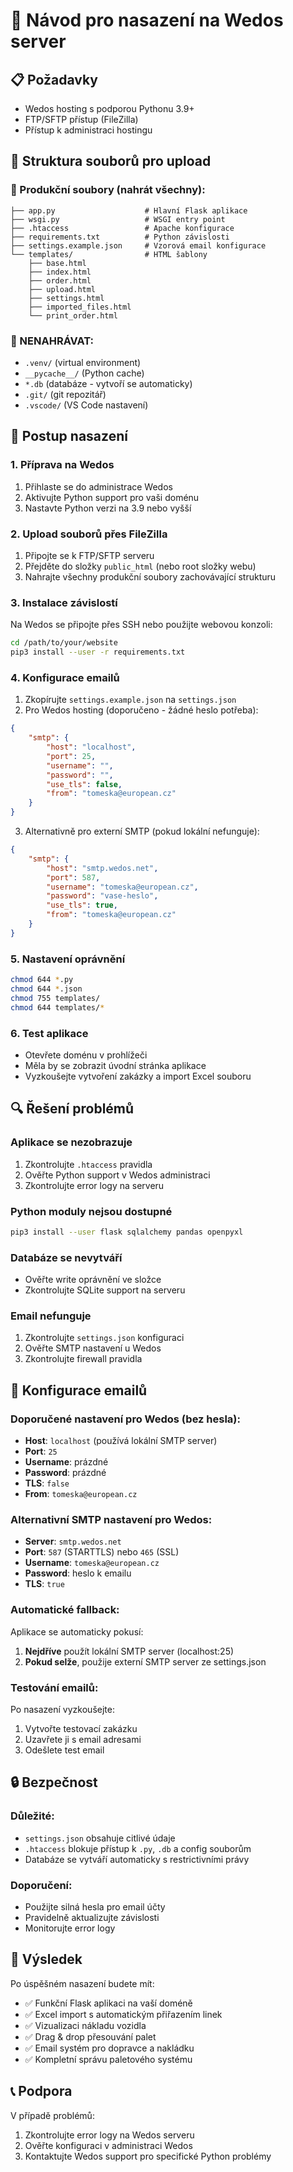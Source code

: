 # 🚀 Návod pro nasazení na Wedos server

## 📋 Požadavky
- Wedos hosting s podporou Pythonu 3.9+
- FTP/SFTP přístup (FileZilla)
- Přístup k administraci hostingu

## 📁 Struktura souborů pro upload

### 🔧 Produkční soubory (nahrát všechny):
```
├── app.py                    # Hlavní Flask aplikace
├── wsgi.py                   # WSGI entry point
├── .htaccess                 # Apache konfigurace
├── requirements.txt          # Python závislosti
├── settings.example.json     # Vzorová email konfigurace
└── templates/                # HTML šablony
    ├── base.html
    ├── index.html
    ├── order.html
    ├── upload.html
    ├── settings.html
    ├── imported_files.html
    └── print_order.html
```

### 🚫 NENAHRÁVAT:
- `.venv/` (virtual environment)
- `__pycache__/` (Python cache)
- `*.db` (databáze - vytvoří se automaticky)
- `.git/` (git repozitář)
- `.vscode/` (VS Code nastavení)

## 🔧 Postup nasazení

### 1. Příprava na Wedos
1. Přihlaste se do administrace Wedos
2. Aktivujte Python support pro vaši doménu
3. Nastavte Python verzi na 3.9 nebo vyšší

### 2. Upload souborů přes FileZilla
1. Připojte se k FTP/SFTP serveru
2. Přejděte do složky `public_html` (nebo root složky webu)
3. Nahrajte všechny produkční soubory zachovávající strukturu

### 3. Instalace závislostí
Na Wedos se připojte přes SSH nebo použijte webovou konzoli:
```bash
cd /path/to/your/website
pip3 install --user -r requirements.txt
```

### 4. Konfigurace emailů
1. Zkopírujte `settings.example.json` na `settings.json`
2. Pro Wedos hosting (doporučeno - žádné heslo potřeba):
```json
{
    "smtp": {
        "host": "localhost",
        "port": 25,
        "username": "",
        "password": "",
        "use_tls": false,
        "from": "tomeska@european.cz"
    }
}
```

3. Alternativně pro externí SMTP (pokud lokální nefunguje):
```json
{
    "smtp": {
        "host": "smtp.wedos.net",
        "port": 587,
        "username": "tomeska@european.cz",
        "password": "vase-heslo",
        "use_tls": true,
        "from": "tomeska@european.cz"
    }
}
```

### 5. Nastavení oprávnění
```bash
chmod 644 *.py
chmod 644 *.json
chmod 755 templates/
chmod 644 templates/*
```

### 6. Test aplikace
- Otevřete doménu v prohlížeči
- Měla by se zobrazit úvodní stránka aplikace
- Vyzkoušejte vytvoření zakázky a import Excel souboru

## 🔍 Řešení problémů

### Aplikace se nezobrazuje
1. Zkontrolujte `.htaccess` pravidla
2. Ověřte Python support v Wedos administraci
3. Zkontrolujte error logy na serveru

### Python moduly nejsou dostupné
```bash
pip3 install --user flask sqlalchemy pandas openpyxl
```

### Databáze se nevytváří
- Ověřte write oprávnění ve složce
- Zkontrolujte SQLite support na serveru

### Email nefunguje
1. Zkontrolujte `settings.json` konfiguraci
2. Ověřte SMTP nastavení u Wedos
3. Zkontrolujte firewall pravidla

## 📧 Konfigurace emailů

### Doporučené nastavení pro Wedos (bez hesla):
- **Host**: `localhost` (používá lokální SMTP server)
- **Port**: `25`
- **Username**: prázdné
- **Password**: prázdné
- **TLS**: `false`
- **From**: `tomeska@european.cz`

### Alternativní SMTP nastavení pro Wedos:
- **Server**: `smtp.wedos.net`
- **Port**: `587` (STARTTLS) nebo `465` (SSL)
- **Username**: `tomeska@european.cz`
- **Password**: heslo k emailu
- **TLS**: `true`

### Automatické fallback:
Aplikace se automaticky pokusí:
1. **Nejdříve** použít lokální SMTP server (localhost:25)
2. **Pokud selže**, použije externí SMTP server ze settings.json

### Testování emailů:
Po nasazení vyzkoušejte:
1. Vytvořte testovací zakázku
2. Uzavřete ji s email adresami
3. Odešlete test email

## 🔒 Bezpečnost

### Důležité:
- `settings.json` obsahuje citlivé údaje
- `.htaccess` blokuje přístup k `.py`, `.db` a config souborům
- Databáze se vytváří automaticky s restrictivními právy

### Doporučení:
- Použijte silná hesla pro email účty
- Pravidelně aktualizujte závislosti
- Monitorujte error logy

## 🎯 Výsledek

Po úspěšném nasazení budete mít:
- ✅ Funkční Flask aplikaci na vaší doméně
- ✅ Excel import s automatickým přiřazením linek
- ✅ Vizualizaci nákladu vozidla
- ✅ Drag & drop přesouvání palet
- ✅ Email systém pro dopravce a nakládku
- ✅ Kompletní správu paletového systému

## 📞 Podpora

V případě problémů:
1. Zkontrolujte error logy na Wedos serveru
2. Ověřte konfiguraci v administraci Wedos
3. Kontaktujte Wedos support pro specifické Python problémy